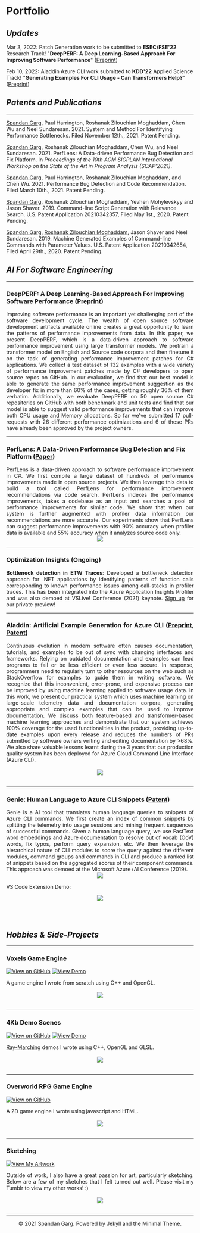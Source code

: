 # <b>Portfolio</b>
## <b><i>Updates</i></b>
Mar 3, 2022:
 Patch Generation work to be submitted to <b>ESEC/FSE'22</b> Research Track!
"<b>DeepPERF: A Deep Learning-Based Approach For Improving Software Performance</b>" (<a href="https://github.com/glGarg/glgarg.github.io/blob/main/pdf/PerformancePatchGenPaperPreprint.pdf">Preprint</a>)

Feb 10, 2022:
 Aladdin Azure CLI work submitted to <b>KDD'22</b> Applied Science Track!
"<b>Generating Examples For CLI Usage - Can Transformers Help?</b>" (<a href="https://github.com/glGarg/glgarg.github.io/blob/main/pdf/GeneratingExamplesFromCLIUsage.pdf">Preprint</a>)

## <b><i>Patents and Publications</i></b>
---
<u>Spandan Garg</u>, Paul Harrington, Roshanak Zilouchian Moghaddam, Chen Wu and Neel Sundaresan. 2021. System and Method For Identifying Performance Bottlenecks. Filed November 12th., 2021. Patent Pending.

<u>Spandan Garg</u>, Roshanak Zilouchian Moghaddam, Chen Wu, and Neel Sundaresan. 2021. PerfLens: A Data-driven Performance Bug Detection and Fix Platform. In <i>Proceedings of the 10th ACM SIGPLAN International Workshop on the State of the Art in Program Analysis (SOAP’2021)</i>.

<u>Spandan Garg</u>, Paul Harrington, Roshanak Zilouchian Moghaddam, and Chen Wu. 2021. Performance Bug Detection and Code Recommendation. Filed March 10th., 2021. Patent Pending.

<u>Spandan Garg</u>, Roshanak Zilouchian Moghaddam, Yevhen Mohylevskyy and Jason Shaver. 2019. Command-line Script Generation with Relevance Search. U.S. Patent Application 20210342357, Filed May 1st., 2020. Patent Pending.

<u>Spandan Garg</u>, <u>Roshanak Zilouchian Moghaddam</u>, Jason Shaver and Neel Sundaresan. 2019. Machine Generated Examples of Command-line Commands with Parameter Values. U.S. Patent Application 20210342654, Filed April 29th., 2020. Patent Pending.
<br>

## <i><b>AI For Software Engineering</b></i>

---

### <b>DeepPERF: A Deep Learning-Based Approach For Improving Software Performance (<a href="https://github.com/glGarg/glgarg.github.io/blob/main/pdf/PerformancePatchGenPaperPreprint.pdf">Preprint</a>)</b>

<div style="text-align: justify">Improving software performance is an important yet challenging part of the software development cycle. The wealth of open source software development artifacts available online creates a great opportunity to learn the patterns of performance improvements from data. In this paper, we present DeepPERF, which is a data-driven approach to software performance improvement using large transformer models. We pretrain a transformer model on English and Source code corpora and then finetune it on the task of generating performance improvement patches for C# applications. We collect a test dataset of 132 examples with a wide variety of performance improvement patches made by C# developers to open source repos on GitHub. In our evaluation, we find that our best model is able to generate the same performance improvement suggestion as the developer fix in more than 60% of the cases, getting roughly 36% of them verbatim. Additionally, we evaluate DeepPERF on 50 open source C# repositories on GitHub with both benchmark and unit tests and find that our model is able to suggest valid performance improvements that can improve both CPU usage and Memory allocations. So far we've submitted 17 pull-requests with 26 different performance optimizations and 6 of these PRs have already been approved by the project owners.</div>


---

### <b>PerfLens: A Data-Driven Performance Bug Detection and Fix Platform (<a href="https://dl.acm.org/doi/10.1145/3460946.3464318">Paper</a>)</b>

<div style="text-align: justify">PerfLens is a data-driven approach to software performance improvement in C#. We first compile a large dataset of hundreds of performance improvements made in open source projects. We then leverage this data to build a tool called PerfLens for performance improvement recommendations via code search. PerfLens indexes the performance improvements, takes a codebase as an input and searches a pool of performance improvements for similar code. We show that when our system is further augmented with profiler data information our recommendations are more accurate. Our experiments show that PerfLens can suggest performance improvements with 90% accuracy when profiler data is available and 55% accuracy when it analyzes source code only.</div>

<center><img src="images/PerfLensSuggestions.PNG"/></center>

---
### <b>Optimization Insights</b> (Ongoing)

<div style="text-align: justify">
<b>Bottleneck detection in ETW Traces</b>: Developed a bottleneck detection approach for .NET applications by identifying
patterns of function calls corresponding to known performance issues among call-stacks in profiler traces. This has been integrated into the Azure Application Insights Profiler and was also demoed at VSLive! Conference (2021) keynote. <a href="https://github.com/microsoft/optimization-insights">Sign up</a> for our private preview!

---
### <b>Aladdin: Artificial Example Generation for Azure CLI (<a href="https://github.com/glGarg/glgarg.github.io/blob/main/pdf/GeneratingExamplesFromCLIUsage.pdf">Preprint</a>, <a href="https://uspto.report/patent/app/20210342654">Patent</a>)</b>

<div style="text-align: justify">Continuous evolution in modern software often causes documentation, tutorials, and examples to be out of sync with changing interfaces and frameworks. Relying on outdated documentation and examples can lead programs to fail or be less efficient or even less secure. In response, programmers need to regularly turn to other resources on the web such as StackOverflow for examples to guide them in writing software. We recognize that this inconvenient, error-prone, and expensive process can be improved by using machine learning applied to software usage data. In this work, we present our practical system which uses machine learning on large-scale telemetry data and documentation corpora, generating appropriate and complex examples that can be used to improve documentation. We discuss both feature-based and transformer-based machine learning approaches and demonstrate that our system achieves 100% coverage for the used functionalities in the product, providing up-to-date examples upon every release and reduces the numbers of PRs submitted by software owners writing and editing documentation by >68%. We also share valuable lessons learnt during the 3 years that our production quality system has been deployed for Azure Cloud Command Line Interface (Azure CLI).</div>
<br>
<center><img src="images/Aladdin.PNG"></center>
<br>


---
### <b>Genie: Human Language to Azure CLI Snippets (<a href="https://uspto.report/patent/app/20210342357">Patent</a>)</b>

<div style="text-align: justify"> Genie is a AI tool that translates human language queries to snippets of Azure CLI commands. We first create an index of common snippets by splitting the telemetry into usage sessions and mining frequent sequences of successful commands. Given a human language query, we use FastText word embeddings and Azure documentation to resolve out of vocab (OoV) words, fix typos, perform query expansion, etc. We then leverage the hierarchical nature of CLI modules to score the query against the different modules, command groups and commands in CLI and produce a ranked list of snippets based on the aggregated scores of their component commands. This approach was demoed at the Microsoft Azure+AI Conference (2019).
</div>

<center><img src="images/Genie.PNG"/></center>

VS Code Extension Demo:
<center><img src="images/GenieDemo.gif"/></center>

<br><br>
## <b><i>Hobbies & Side-Projects</i></b>
---
### <b>Voxels Game Engine</b>
[![View on GitHub](https://img.shields.io/badge/GitHub-Source_Code-blue?logo=GitHub)](https://github.com/glGarg/Voxels)
[![View Demo](https://img.shields.io/badge/YouTube-Watch_Demo-grey?logo=youtube&labelColor=FF0000)](https://www.youtube.com/watch?v=Dg3rni3DGqM&list=PLWKNAuzDDovlArNzZ5ce_5a7hCr9DGIqS&index=1&ab_channel=SpandanGarg)

<div style="text-align: justify">A game engine I wrote from scratch using C++ and OpenGL.</div>
<br>
<center><img src="images/Voxels.jpg"/></center>
<br>

---
### <b>4Kb Demo Scenes</b>

[![View on GitHub](https://img.shields.io/badge/GitHub-Source_Code-blue?logo=GitHub)](https://github.com/glGarg/4Kb-Demo-Scenes)
[![View Demo](https://img.shields.io/badge/YouTube-Watch_Demo-grey?logo=youtube&labelColor=FF0000)](https://www.youtube.com/watch?v=w7AOLJrzUCw&list=PLWKNAuzDDovlArNzZ5ce_5a7hCr9DGIqS&index=3)

<div style="text-align: justify"><a href="https://developer.nvidia.com/gpugems/gpugems2/part-i-geometric-complexity/chapter-8-pixel-displacement-mapping-distance-functions">Ray-Marching</a> demos I wrote using C++, OpenGL and GLSL.</div>
<br>
<center><img src="images/4Kb.PNG"/></center>
<br>

---
### <b>Overworld RPG Game Engine</b>

[![View on GitHub](https://img.shields.io/badge/GitHub-Source_Code-blue?logo=GitHub)](https://github.com/glGarg/OverworldRPG)

<div style="text-align: justify">A 2D game engine I wrote using javascript and HTML.</div>
<br>
<center><img src="images/prototype.gif"/></center>
<br>

---
### <b>Sketching</b>

[![View My Artwork](https://img.shields.io/badge/Tumblr-View_Artwork-grey?logo=tumblr&labelColor=blue)](https://spandangarg.tumblr.com)

<div style="text-align: justify">Outside of work, I also have a great passion for art, particularly sketching. Below are a few of my sketches that I felt turned out well. Please visit my Tumblr to view my other works! :)</div>
<br>
<center><img src="images/Sketches.PNG"/></center>
<br>

---
<center>© 2021 Spandan Garg. Powered by Jekyll and the Minimal Theme.</center>
